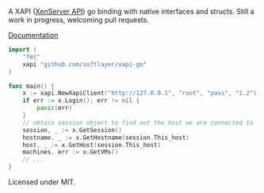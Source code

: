 A XAPI ([XenServer API](http://docs.vmd.citrix.com/XenServer/6.0.0/1.0/en_gb/api/)) go binding with native interfaces and structs.  Still a work in progress, welcoming pull requests.

[Documentation](http://godoc.org/github.com/softlayer/xapi-go)

```go
import (
    "fmt"
    xapi "github.com/softlayer/xapi-go"
)

func main() {
    x := xapi.NewXapiClient("http://127.0.0.1", "root", "pass", "1.2")
    if err := x.Login(); err != nil {
        panic(err)
    }
    // obtain session object to find out the host we are connected to
    session, _ := x.GetSession()
    hostname, _ := x.GetHostname(session.This_host)
    host, _ := x.GetHost(session.This_host)
    machines, err := x.GetVMs()
    // ...
}
```

Licensed under MIT.
